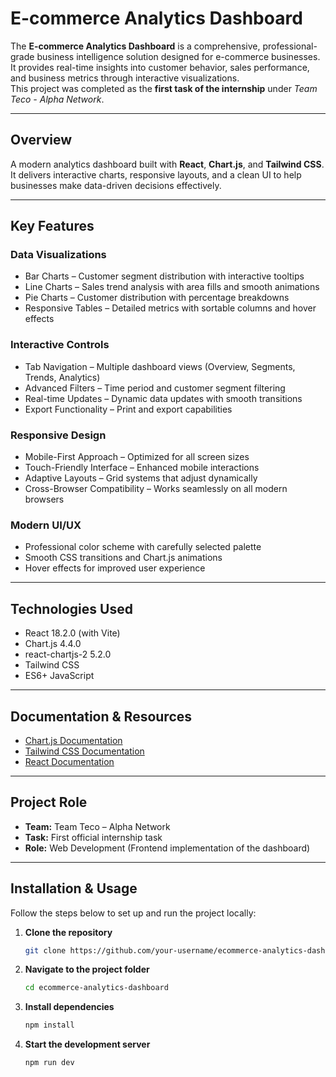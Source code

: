 # E-commerce Analytics Dashboard

The **E-commerce Analytics Dashboard** is a comprehensive, professional-grade business intelligence solution designed for e-commerce businesses.  
It provides real-time insights into customer behavior, sales performance, and business metrics through interactive visualizations.  
This project was completed as the **first task of the internship** under *Team Teco - Alpha Network*.

---

## Overview

A modern analytics dashboard built with **React**, **Chart.js**, and **Tailwind CSS**.  
It delivers interactive charts, responsive layouts, and a clean UI to help businesses make data-driven decisions effectively.

---

## Key Features

### Data Visualizations
- Bar Charts – Customer segment distribution with interactive tooltips  
- Line Charts – Sales trend analysis with area fills and smooth animations  
- Pie Charts – Customer distribution with percentage breakdowns  
- Responsive Tables – Detailed metrics with sortable columns and hover effects  

### Interactive Controls
- Tab Navigation – Multiple dashboard views (Overview, Segments, Trends, Analytics)  
- Advanced Filters – Time period and customer segment filtering  
- Real-time Updates – Dynamic data updates with smooth transitions  
- Export Functionality – Print and export capabilities  

### Responsive Design
- Mobile-First Approach – Optimized for all screen sizes  
- Touch-Friendly Interface – Enhanced mobile interactions  
- Adaptive Layouts – Grid systems that adjust dynamically  
- Cross-Browser Compatibility – Works seamlessly on all modern browsers  

### Modern UI/UX
- Professional color scheme with carefully selected palette  
- Smooth CSS transitions and Chart.js animations  
- Hover effects for improved user experience  

---

## Technologies Used

- React 18.2.0 (with Vite)  
- Chart.js 4.4.0  
- react-chartjs-2 5.2.0  
- Tailwind CSS  
- ES6+ JavaScript  

---

## Documentation & Resources

- [Chart.js Documentation](https://www.chartjs.org/docs/)  
- [Tailwind CSS Documentation](https://tailwindcss.com/docs)  
- [React Documentation](https://react.dev/)  

---

## Project Role

- **Team:** Team Teco – Alpha Network  
- **Task:** First official internship task  
- **Role:** Web Development (Frontend implementation of the dashboard)  

---

## Installation & Usage

Follow the steps below to set up and run the project locally:

1. **Clone the repository**
   ```bash
   git clone https://github.com/your-username/ecommerce-analytics-dashboard.git
2. **Navigate to the project folder**
     ```bash
    cd ecommerce-analytics-dashboard
3. **Install dependencies**
     ```bash
    npm install
4. **Start the development server**
     ```bash
    npm run dev

